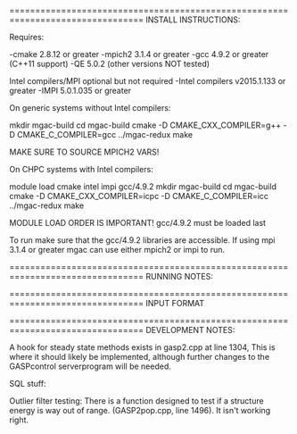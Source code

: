 
================================================================================
INSTALL INSTRUCTIONS:

Requires:

-cmake 2.8.12 or greater
-mpich2 3.1.4 or greater
-gcc 4.9.2 or greater (C++11 support)
-QE 5.0.2 (other versions NOT tested)

Intel compilers/MPI optional but not required
-Intel compilers v2015.1.133 or greater
-IMPI 5.0.1.035 or greater

On generic systems without Intel compilers:

mkdir mgac-build
cd mgac-build
cmake -D CMAKE_CXX_COMPILER=g++ -D CMAKE_C_COMPILER=gcc ../mgac-redux
make

MAKE SURE TO SOURCE MPICH2 VARS!

On CHPC systems with Intel compilers:

module load cmake intel impi gcc/4.9.2
mkdir mgac-build
cd mgac-build
cmake -D CMAKE_CXX_COMPILER=icpc -D CMAKE_C_COMPILER=icc ../mgac-redux
make

MODULE LOAD ORDER IS IMPORTANT! gcc/4.9.2 must be loaded last

To run make sure that the gcc/4.9.2 libraries are accessible. If using mpi 3.1.4 or greater mgac can use either mpich2 or impi to run. 

================================================================================
RUNNING NOTES:




================================================================================
INPUT FORMAT


================================================================================
DEVELOPMENT NOTES:

A hook for steady state methods exists in gasp2.cpp at line 1304, This is where it should likely be implemented, although further changes to the GASPcontrol serverprogram will be needed.

SQL stuff: 

Outlier filter testing: There is a function designed to test if a structure energy is way out of range. (GASP2pop.cpp, line 1496). It isn't working right. 

